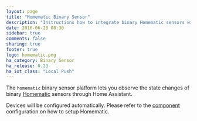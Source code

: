 ```yaml
---
layout: page
title: "Homematic Binary Sensor"
description: "Instructions how to integrate binary Homematic sensors within Home Assistant."
date: 2016-06-28 08:30
sidebar: true
comments: false
sharing: true
footer: true
logo: homematic.png
ha_category: Binary Sensor
ha_release: 0.23
ha_iot_class: "Local Push"
---
```



The `homematic` binary sensor platform lets you observe the state changes of binary [Homematic](http://www.homematic.com/) sensors through Home Assistant.

Devices will be configured automatically. Please refer to the [component](/components/homematic/) configuration on how to setup Homematic.
